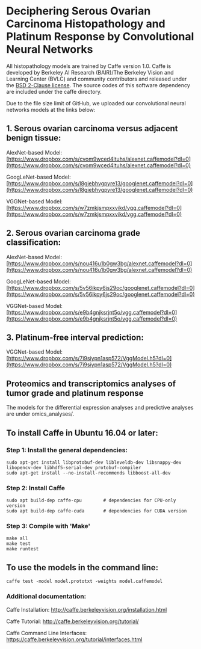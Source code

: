 # Deciphering Serous Ovarian Carcinoma Histopathology and Platinum Response by Convolutional Neural Networks

All histopathology models are trained by Caffe version 1.0. Caffe is developed by Berkeley AI Research (BAIR)/The Berkeley Vision and Learning Center (BVLC) and community contributors and released under the [BSD 2-Clause license](https://github.com/BVLC/caffe/blob/master/LICENSE). The source codes of this software dependency are included under the caffe directory.

Due to the file size limit of GitHub, we uploaded our convolutional neural networks models at the links below:

## 1. Serous ovarian carcinoma versus adjacent benign tissue:
AlexNet-based Model: [https://www.dropbox.com/s/cvom9wced4ltuhs/alexnet.caffemodel?dl=0](https://www.dropbox.com/s/cvom9wced4ltuhs/alexnet.caffemodel?dl=0)

GoogLeNet-based Model: [https://www.dropbox.com/s/l8gjebhvgpyre13/googlenet.caffemodel?dl=0](https://www.dropbox.com/s/l8gjebhvgpyre13/googlenet.caffemodel?dl=0)

VGGNet-based Model: [https://www.dropbox.com/s/w7zmkjsmpxxvikd/vgg.caffemodel?dl=0](https://www.dropbox.com/s/w7zmkjsmpxxvikd/vgg.caffemodel?dl=0)

## 2. Serous ovarian carcinoma grade classification:
AlexNet-based Model: [https://www.dropbox.com/s/nou416u1b0gw3bg/alexnet.caffemodel?dl=0](https://www.dropbox.com/s/nou416u1b0gw3bg/alexnet.caffemodel?dl=0)

GoogLeNet-based Model: [https://www.dropbox.com/s/5v56ikpy6js29oc/googlenet.caffemodel?dl=0](https://www.dropbox.com/s/5v56ikpy6js29oc/googlenet.caffemodel?dl=0)

VGGNet-based Model: [https://www.dropbox.com/s/e9b4gnjksrjnt5o/vgg.caffemodel?dl=0](https://www.dropbox.com/s/e9b4gnjksrjnt5o/vgg.caffemodel?dl=0)

## 3. Platinum-free interval prediction:
VGGNet-based Model: [https://www.dropbox.com/s/7i9siypn1asp572/VggModel.h5?dl=0](https://www.dropbox.com/s/7i9siypn1asp572/VggModel.h5?dl=0)

## Proteomics and transcriptomics analyses of tumor grade and platinum response
The models for the differential expression analyses and predictive analyses are under omics_analyses/.


## To install Caffe in Ubuntu 16.04 or later:
### Step 1: Install the general dependencies:
```
sudo apt-get install libprotobuf-dev libleveldb-dev libsnappy-dev libopencv-dev libhdf5-serial-dev protobuf-compiler
sudo apt-get install --no-install-recommends libboost-all-dev
```

### Step 2: Install Caffe
```
sudo apt build-dep caffe-cpu        # dependencies for CPU-only version
sudo apt build-dep caffe-cuda       # dependencies for CUDA version
```

### Step 3: Compile with 'Make'
```
make all
make test
make runtest
```

## To use the models in the command line:
```
caffe test -model model.prototxt -weights model.caffemodel
```

### Additional documentation:
Caffe Installation: http://caffe.berkeleyvision.org/installation.html

Caffe Tutorial: http://caffe.berkeleyvision.org/tutorial/

Caffe Command Line Interfaces: https://caffe.berkeleyvision.org/tutorial/interfaces.html
